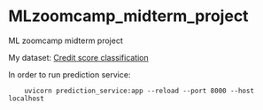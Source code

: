 # MLzoomcamp_midterm_project
ML zoomcamp midterm project

My dataset: [Credit score classification](https://www.kaggle.com/datasets/parisrohan/credit-score-classification)



In order to run prediction service:

        uvicorn prediction_service:app --reload --port 8000 --host localhost     